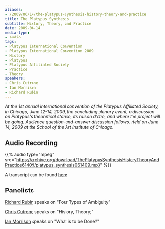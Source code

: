 ```yaml
---
aliases:
- /2009/06/14/the-platypus-synthesis-history-theory-and-practice
title: The Platypus Synthesis
subtitle: History, Theory, and Practice
date: 2009-06-14
media-type:
- audio
tags:
- Platypus International Convention
- Platypus International Convention 2009
- History
- Platypus
- Platypus Affiliated Society
- Practice
- Theory
speakers:
- Chris Cutrone
- Ian Morrison
- Richard Rubin
---
```


_At the 1st annual international convention of the Platypus Affiliated Society, in Chicago, June 12-14, 2009, the concluding plenary event, a discussion on Platypus's theoretical stance, its raison d'etre, and where the project will be going. Audience question-and-answer discussion follows. Held on June 14, 2009 at the School of the Art Institute of Chicago._

## Audio Recording

{{% audio type="mpeg" src="https://archive.org/download/ThePlatypusSynthesisHistoryTheoryAndPractice61409/platypus_synthesis061409.mp3" %}}

A transcript can be found [here](/about/platypus-synthesis/)

## Panelists

[Richard Rubin](/speakers/richard-rubin) speaks on "Four Types of Ambiguity"

[Chris Cutrone](/speakers/chris-cutrone) speaks on "History, Theory;"

[Ian Morrison](/speakers/ian-morrison) speaks on "What is to be Done?"
